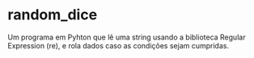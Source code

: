# random_dice
Um programa em Pyhton que lê uma string usando a biblioteca Regular Expression (re), e rola dados caso as condições sejam cumpridas. 
